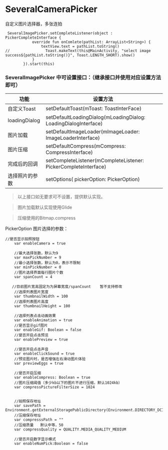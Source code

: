 # SeveralCameraPicker
自定义图片选择器，多张连拍

```
 SeveralImagePicker.setCompleteListener(object : PickerCompleteInterface {
            override fun onComlete(pathList: ArrayList<String>) {
                textView.text = pathList.toString()
//                Toast.makeText(this@MainActivity, "select image success${pathList.toString()}", Toast.LENGTH_SHORT).show()
            }
        }).start(this)
 ```

### SeveralImagePicker 中可设置接口：（继承接口并使用对应设置方法即可）
功能 | 设置方法
---- | ---
自定义Toast  | setDefaultToast(mToast: ToastInterFace)
loadingDialog  |  setDefaultLoadingDialog(mLoadingDialog: LoadingDialogInterface)
图片加载  |  setDefaultImageLoader(mImageLoader: ImageLoaderInterface)
图片压缩  |  setDefaultCompress(mCompress: CompressInterface)
完成后的回调  |  setCompleteListener(mCompleteListener: PickerCompleteInterface)
选择照片的参数  |  setOptions( pickerOption: PickerOption) 

 >  以上接口如无要求可不设置，提供默认实现。 
 
 >  图片加载默认实现使用Glide  
 
 >  压缩使用的Bitmap.compress  
 



PickerOption   图片选择的参数：
```
//是否显示拍照按钮
    var enableCamera = true

    //最大选择张数，默认为9
    var maxPickNumber = 9
    //最小选择张数，默认为0，表示不限制
    var minPickNumber = 0
    //图片选择界面每行图片个数
    var spanCount = 4

   //目前图片宽高固定为为屏幕宽度/spanCount    暂不支持修改
    //选择列表图片宽度
    var thumbnailWidth = 100
    //选择列表图片高度     
    var thumbnailHeight = 100
    
    //选择列表点击动画效果
    var enableAnimation = true
    //是否显示gif图片
    var enableGif: Boolean = false
    //是否开启点击预览
    var enablePreview = true

    //是否开启点击声音
    var enableClickSound = true
    //预览图片时，是否增强左右滑动图片体验
    var previewEggs = true

    //是否开启压缩
    var enableCompress: Boolean = true
    //图片压缩阈值（多少kb以下的图片不进行压缩，默认1024kb）
    var compressPictureFilterSize = 1024


    //拍照保存地址
    var savePath = Environment.getExternalStoragePublicDirectory(Environment.DIRECTORY_DCIM).absolutePath
    //压缩保存地址
    var compresssPath = ""
    //压缩质量   默认中等，50
    var compressQuality = QUALITY.MEDIA_QUALITY_MEDIUM

    //是否开启数字显示模式
    var enableNumPick:Boolean = false
```

